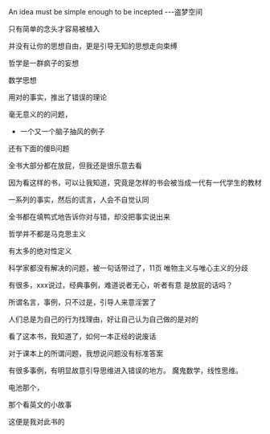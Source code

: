 An idea must be simple enough to be incepted  ---盗梦空间

只有简单的念头才容易被植入

并没有让你的思想自由，更是引导无知的思想走向束缚

哲学是一群疯子的妄想

数学思想

用对的事实，推出了错误的理论

毫无意义的的问题，

- 一个又一个脑子抽风的例子

 还有下面的傻B问题

全书大部分都在放屁，但我还是很乐意去看

因为看这样的书，可以让我知道，究竟是怎样的书会被当成一代有一代学生的教材

一系列的事实，然后的谎言，人会不自觉认同

全书都在填鸭式地告诉你对与错，却没把事实说出来



哲学并不都是马克思主义

有太多的绝对性定义



科学家都没有解决的问题，被一句话带过了，11页  唯物主义与唯心主义的分歧

 有很多，xxx说过，经典事例，难道说者无心，听者有意 是放屁的话吗？

所谓名言，事例，只不过是，引导人来意淫罢了

人们总是为自己的行为找理由，好让自己认为自己做的是对的



看了这本书，我知道了，如何一本正经的说废话





对于课本上的所谓问题，我想说问题没有标准答案

有很多事例，有明显故意引导思维进入错误的地方。 魔鬼数学，线性思维。

电池那个，





那个看英文的小故事







这便是我对此书的